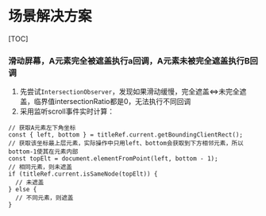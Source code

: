 # 场景解决方案
[TOC]

### 滑动屏幕，A元素完全被遮盖执行a回调，A元素未被完全遮盖执行B回调
1. 先尝试`IntersectionObserver`，发现如果滑动缓慢，完全遮盖<=>未完全遮盖，临界值intersectionRatio都是0，无法执行不同回调
2. 采用监听scroll事件实时计算：
```
// 获取A元素左下角坐标
const { left, bottom } = titleRef.current.getBoundingClientRect();
// 获取该坐标最上层元素，实际操作中只用left、bottom会获取到下方相邻元素，所以bottom-1使其在元素内部
const topElt = document.elementFromPoint(left, bottom - 1);
// 相同元素，则未遮盖
if (titleRef.current.isSameNode(topElt)) {
  // 未遮盖
} else {
  // 不同元素，则遮盖
}
